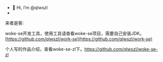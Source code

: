 - 👋 Hi, I’m @qlwszl
- 
来者是客:

   woke-se开发工具，使用工具请查看woke-se项目，需要自己安装JDK。[https://github.com/qlwszl/work-se](https://github.com/qlwszl/work-se)
   
   个人写的作品介绍，查看woke-se-zl下。https://github.com/qlwszl/woke-se-zl
